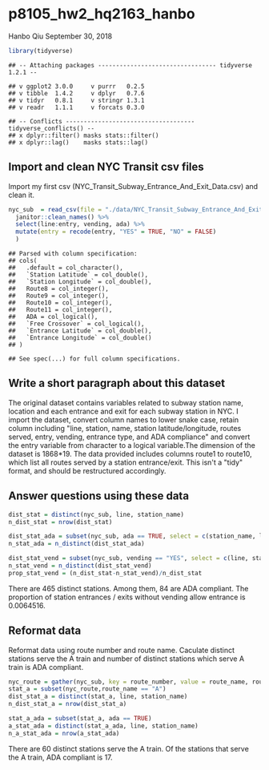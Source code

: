 p8105\_hw2\_hq2163\_hanbo
================
Hanbo Qiu
September 30, 2018

``` r
library(tidyverse)
```

    ## -- Attaching packages --------------------------------- tidyverse 1.2.1 --

    ## v ggplot2 3.0.0     v purrr   0.2.5
    ## v tibble  1.4.2     v dplyr   0.7.6
    ## v tidyr   0.8.1     v stringr 1.3.1
    ## v readr   1.1.1     v forcats 0.3.0

    ## -- Conflicts ------------------------------------ tidyverse_conflicts() --
    ## x dplyr::filter() masks stats::filter()
    ## x dplyr::lag()    masks stats::lag()

Import and clean NYC Transit csv files
--------------------------------------

Import my first csv (NYC\_Transit\_Subway\_Entrance\_And\_Exit\_Data.csv) and clean it.

``` r
nyc_sub  = read_csv(file = "./data/NYC_Transit_Subway_Entrance_And_Exit_Data.csv") %>% 
  janitor::clean_names() %>% 
  select(line:entry, vending, ada) %>% 
  mutate(entry = recode(entry, "YES" = TRUE, "NO" = FALSE)
  )
```

    ## Parsed with column specification:
    ## cols(
    ##   .default = col_character(),
    ##   `Station Latitude` = col_double(),
    ##   `Station Longitude` = col_double(),
    ##   Route8 = col_integer(),
    ##   Route9 = col_integer(),
    ##   Route10 = col_integer(),
    ##   Route11 = col_integer(),
    ##   ADA = col_logical(),
    ##   `Free Crossover` = col_logical(),
    ##   `Entrance Latitude` = col_double(),
    ##   `Entrance Longitude` = col_double()
    ## )

    ## See spec(...) for full column specifications.

Write a short paragraph about this dataset
------------------------------------------

The original dataset contains variables related to subway station name, location and each entrance and exit for each subway station in NYC. I import the dataset, convert column names to lower snake case, retain column including "line, station, name, station latitude/longitude, routes served, entry, vending, entrance type, and ADA compliance" and convert the entry variable from character to a logical variable.The dimension of the dataset is 1868\*19. The data provided includes columns route1 to route10, which list all routes served by a station entrance/exit. This isn't a "tidy" format, and should be restructured accordingly.

Answer questions using these data
---------------------------------

``` r
dist_stat = distinct(nyc_sub, line, station_name)
n_dist_stat = nrow(dist_stat)

dist_stat_ada = subset(nyc_sub, ada == TRUE, select = c(station_name, line))
n_stat_ada = n_distinct(dist_stat_ada)

dist_stat_vend = subset(nyc_sub, vending == "YES", select = c(line, station_name))
n_stat_vend = n_distinct(dist_stat_vend)
prop_stat_vend = (n_dist_stat-n_stat_vend)/n_dist_stat
```

There are 465 distinct stations. Among them, 84 are ADA compliant. The proportion of station entrances / exits without vending allow entrance is 0.0064516.

Reformat data
-------------

Reformat data using route number and route name. Caculate distinct stations serve the A train and number of distinct stations which serve A train is ADA compliant.

``` r
nyc_route = gather(nyc_sub, key = route_number, value = route_name, route1: route11)
stat_a = subset(nyc_route,route_name == "A")
dist_stat_a = distinct(stat_a, line, station_name)
n_dist_stat_a = nrow(dist_stat_a)

stat_a_ada = subset(stat_a, ada == TRUE)
a_stat_ada = distinct(stat_a_ada, line, station_name)
n_a_stat_ada = nrow(a_stat_ada)
```

There are 60 distinct stations serve the A train. Of the stations that serve the A train, ADA compliant is 17.
